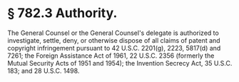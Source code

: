 # § 782.3   Authority.

The General Counsel or the General Counsel's delegate is authorized to investigate, settle, deny, or otherwise dispose of all claims of patent and copyright infringement pursuant to 42 U.S.C. 2201(g), 2223, 5817(d) and 7261; the Foreign Assistance Act of 1961, 22 U.S.C. 2356 (formerly the Mutual Security Acts of 1951 and 1954); the Invention Secrecy Act, 35 U.S.C. 183; and 28 U.S.C. 1498. 




